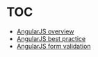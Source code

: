 # TOC

* [AngularJS overview](./angular_overview.md)
* [AngularJS best practice](./angular_best_practice.md)
* [AngularJS form validation](./angularjs_form_validation.md)
